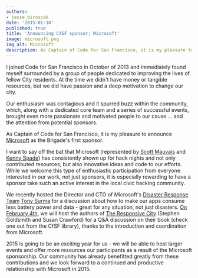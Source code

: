 ```yaml
---
authors:
- jesse_biroscak
date: '2015-01-18'
published: true
title: 'Announcing C4SF sponsor: Microsoft'
image: microsoft.png
img_alt: Microsoft
description: As Captain of Code for San Francisco, it is my pleasure to announce [Microsoft](https://www.microsoftbayarea.com/) as the Brigade's first sponsor.
---
```


I joined Code for San Francisco in October of 2013 and immediately found myself surrounded by a group of people dedicated to improving the lives of fellow City residents. At the time we didn't have money or tangible resources, but we did have passion and a deep motivation to change our city.

Our enthusiasm was contagious and it spurred buzz within the community, which, along with a dedicated core team and a series of successful events, brought even more passionate and motivated people to our cause ... and the attention from potential sponsors.

As Captain of Code for San Francisco, it is my pleasure to announce [Microsoft](https://www.microsoftbayarea.com/) as the Brigade's first sponsor.

I want to say off the bat that Microsoft (represented by [Scott Mauvais](https://www.microsoftbayarea.com/author/scottmauvais/) and [Kenny Spade](https://www.microsoftbayarea.com/author/kspade/)) has consistently shown up for hack nights and not only contributed resources, but also innovative ideas and code to our efforts. While we welcome this type of enthusiastic participation from everyone interested in our work, not just sponsors, it is especially rewarding to have a sponsor take such an active interest in the local civic hacking community.

We recently hosted the Director and CTO of Microsoft's [Disaster Response Team](https://www.microsoft.com/about/corporatecitizenship/en-us/serving-communities/disaster-and-humanitarian-response/) [Tony Surma](https://twitter.com/tonysurma) for a discussion about how to make our apps consume less battery power and data - great for any situation, not just disasters.  [On February 4th](https://www.meetup.com/Code-for-San-Francisco-Civic-Hack-Night/events/219643560/), we will host the authors of [The Responsive City](https://datasmart.ash.harvard.edu/responsivecity) (Stephen Goldsmith and Susan Crawford) for a Q&A discussion on their book (check one out from the CfSF library), thanks to the introduction and coordination from Microsoft.

2015 is going to be an exciting year for us - we will be able to host larger events and offer more resources our participants as a result of the Microsoft sponsorship. Our community has already benefitted greatly from these contributions and we look forward to a continued and productive relationship with Microsoft in 2015.
